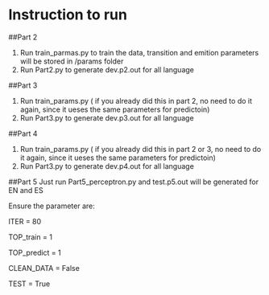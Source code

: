 # Instruction to run 
##Part 2
1. Run train_parmas.py to train the data, transition and emition parameters will be stored in /params folder
2. Run Part2.py to generate dev.p2.out for all language

##Part 3
1. Run train_params.py ( if you already did this in part 2, no need to do it again, since it ueses the same parameters for predictoin)
2. Run Part3.py to generate dev.p3.out for all language

##Part 4
1. Run train_params.py ( if you already did this in part 2 or 3, no need to do it again, since it ueses the same parameters for predictoin)
2. Run Part3.py to generate dev.p4.out for all language

##Part 5
Just run Part5_perceptron.py and test.p5.out will be generated for EN and ES

Ensure the parameter are:

ITER = 80

TOP_train = 1

TOP_predict = 1

CLEAN_DATA = False

TEST = True


